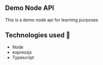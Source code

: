 ## Demo Node API

This is a demo node api for learning purposes

## Technologies used :wrench:
 - Node
 - expressjs
 - Typescript